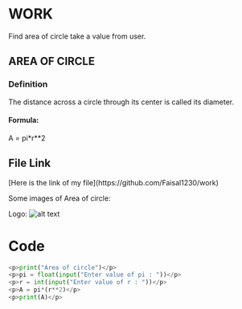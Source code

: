 <h1>WORK</h1>
Find area of circle take a value from user.

<h2>AREA OF CIRCLE</h2>
<h3>Definition</h3>
<p>The distance across a circle through its center is called its diameter. </p>
<h4> Formula:</h4>
<p> A = pi*r**2 </p>

<h2>File Link</h2>
[Here is the link of my file](https://github.com/Faisal1230/work)


Some images of Area of circle:

Logo:
![alt text](https://www.onlinemathlearning.com/image-files/xarea-circle.png.pagespeed.ic.pHsq7ZnD4v.png)

<h1>Code</h1>

```Python
<p>print("Area of circle")</p>
<p>pi = float(input("Enter value of pi : "))</p>
<p>r = int(input("Enter value of r : "))</p>
<p>A = pi*(r**2)</p>
<p>print(A)</p>
```
